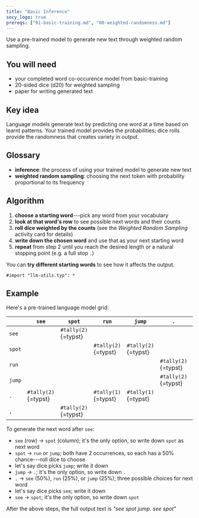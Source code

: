```yaml
---
title: "Basic Inference"
socy_logo: true
prereqs: ["01-basic-training.md", "00-weighted-randomness.md"]
---
```


Use a pre-trained model to generate new text through weighted random sampling.

## You will need

- your completed word co-occurence model from basic-training
- 20-sided dice (d20) for weighted sampling
- paper for writing generated text

## Key idea

Language models generate text by predicting one word at a time based on learnt
patterns. Your trained model provides the probabilities; dice rolls provide the
randomness that creates variety in output.

## Glossary

- **inference**: the process of using your trained model to generate new text
- **weighted random sampling**: choosing the next token with probability
  proportional to its frequency

## Algorithm

1. **choose a starting word**---pick any word from your vocabulary
2. **look at that word's row** to see possible next words and their counts
3. **roll dice weighted by the counts** (see the _Weighted Random Sampling_
   activity card for details)
4. **write down the chosen word** and use that as your next starting word
5. **repeat** from step 2 until you reach the desired length or a natural
   stopping point (e.g. a full stop `.`)

You can **try different starting words** to see how it affects the output.

```{=typst}
#import "llm-utils.typ": *
```

## Example

Here's a pre-trained language model grid:

|        | `see` | `spot` | `run` | `jump` | `.` | `,` |
| ------ | ----- | ------ | ----- | ------ | --- | --- |
| `see`  |       | `#tally(2)`{=typst} |       |        |     |     |
| `spot` |       |        | `#tally(2)`{=typst} | `#tally(2)`{=typst} |     |     |
| `run`  |       |        |       |        | `#tally(2)`{=typst} |     |
| `jump` |       |        |       |        | `#tally(2)`{=typst} |     |
| `.`    | `#tally(2)`{=typst} |        | `#tally(1)`{=typst} | `#tally(1)`{=typst} |     |     |
| `,`    |       | `#tally(2)`{=typst} |       |        |     |     |

To generate the next word after `see`:

- `see` (row) → `spot` (column); it's the only option, so write down `spot` as
  next word
- `spot` → `run` or `jump`; both have 2 occurrences, so each has a 50%
  chance---roll dice to choose
- let's say dice picks `jump`; write it down
- `jump` → `.`; it's the only option, so write down `.`
- `.` → `see` (50%), `run` (25%), or `jump` (25%); three possible choices for
  next word
- let's say dice picks `see`; write it down
- `see` → `spot`; it's the only option, so write down `spot`

After the above steps, the full output text is _"see spot jump. see spot"_

